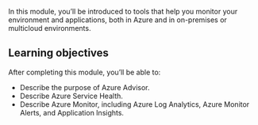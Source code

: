 In this module, you’ll be introduced to tools that help you monitor your environment and applications, both in Azure and in on-premises or multicloud environments.

## Learning objectives

After completing this module, you’ll be able to:

 -  Describe the purpose of Azure Advisor.
 -  Describe Azure Service Health.
 -  Describe Azure Monitor, including Azure Log Analytics, Azure Monitor Alerts, and Application Insights.
